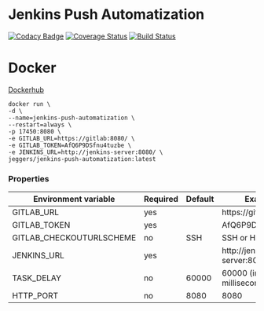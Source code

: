 Jenkins Push Automatization
============

[![Codacy Badge](https://api.codacy.com/project/badge/grade/289236a7e7b046eb89a6a0ae63863a28)](https://www.codacy.com/app/eggers-julian/jenkins-push-automatization)
[![Coverage Status](https://coveralls.io/repos/julian-eggers/jenkins-push-automatization/badge.svg?branch=master&service=github)](https://coveralls.io/github/julian-eggers/jenkins-push-automatization?branch=master)
[![Build Status](https://travis-ci.org/julian-eggers/jenkins-push-automatization.svg?branch=master)](https://travis-ci.org/julian-eggers/jenkins-push-automatization)


# Docker
[Dockerhub](https://hub.docker.com/r/jeggers/jenkins-push-automatization/)

```
docker run \
-d \
--name=jenkins-push-automatization \
--restart=always \
-p 17450:8080 \
-e GITLAB_URL=https://gitlab:8080/ \
-e GITLAB_TOKEN=AfQ6P9DSfnu4tuzbe \
-e JENKINS_URL=http://jenkins-server:8080/ \
jeggers/jenkins-push-automatization:latest
```

### Properties
| Environment variable  | Required | Default | Example |
| ------------- | ------------- | ------------- | ------------- |
| GITLAB_URL  | yes  |  | https://gitlab:8080/ |
| GITLAB_TOKEN  | yes  |  | AfQ6P9DSfnu4tuzbe |
| GITLAB_CHECKOUTURLSCHEME  | no  | SSH  | SSH or HTTP |
| JENKINS_URL  | yes  |  | http://jenkins-server:8080/  |
| TASK_DELAY  | no  | 60000  | 60000 (in milliseconds!)  |
| HTTP_PORT | no | 8080 | 8080 |
